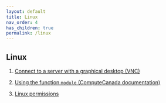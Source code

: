 ```yaml
---
layout: default
title: Linux
nav_order: 4
has_children: true
permalink: /linux
---
```


## Linux

1. [Connect to a server with a graphical desktop (VNC)](./Connect-to-a-server-with-a-graphical-desktop)

2. [Using the function `module` (ComputeCanada documentation)][using-module]

3. [Linux permissions](./Linux-permissions)

[using-module]: https://docs.computecanada.ca/wiki/Utiliser_des_modules/en
